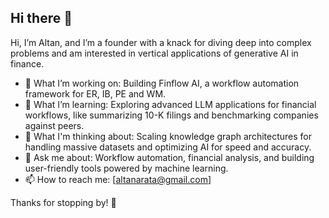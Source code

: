 ## Hi there 👋

Hi, I’m Altan, and I’m a founder with a knack for diving deep into complex problems and am interested in vertical applications of generative AI in finance.
  
- 🔭 What I’m working on: Building Finflow AI, a workflow automation framework for ER, IB, PE and WM.  
- 🌱 What I’m learning: Exploring advanced LLM applications for financial workflows, like summarizing 10-K filings and benchmarking companies against peers.
- 🤔 What I'm thinking about: Scaling knowledge graph architectures for handling massive datasets and optimizing AI for speed and accuracy.
- 💬 Ask me about: Workflow automation, financial analysis, and building user-friendly tools powered by machine learning.
- 📫 How to reach me: [altanarata@gmail.com]

Thanks for stopping by! 🚀
